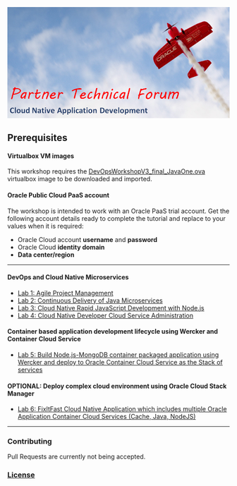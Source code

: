 ![](common/ptf.header.png)

## Prerequisites

#### Virtualbox VM images

This workshop requires the [DevOpsWorkshopV3_final_JavaOne.ova](https://drive.google.com/open?id=0B0MXC4qaECO6RHBWMEttdW9fOVk) virtualbox image to be downloaded and imported.

#### Oracle Public Cloud PaaS  account

The workshop is intended to work with an Oracle PaaS trial account. Get the following account details ready to complete the tutorial and replace to your values when it is required:

+ Oracle Cloud account **username** and **password**
+ Oracle Cloud **identity domain**
+ **Data center/region**

----

#### DevOps and Cloud Native Microservices

+ [Lab 1: Agile Project Management](microservices/CloudNative100.md)
+ [Lab 2: Continuous Delivery of Java Microservices](microservices/CloudNative200.md)
+ [Lab 3: Cloud Native Rapid JavaScript Development with Node.js](microservices/CloudNative300.md)
+ [Lab 4: Cloud Native Developer Cloud Service Administration](microservices/CloudNative400.md)

#### Container based application development lifecycle using Wercker and Container Cloud Service ####

+ [Lab 5: Build Node.js-MongoDB container packaged application using Wercker and deploy to Oracle Container Cloud Service as the Stack of services](nodejs-mongodb-stack/README.md)

#### OPTIONAL: Deploy complex cloud environment using Oracle Cloud Stack Manager ###
+ [Lab 6: FixItFast Cloud Native Application which includes multiple Oracle Application Container Cloud Services (Cache, Java, NodeJS)](stack/stack.cache.md)


---

### Contributing

Pull Requests are currently not being accepted. 

### [License](LICENSE.md)
